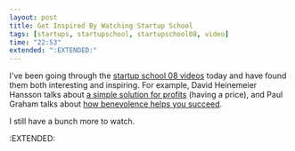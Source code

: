 ```yaml
---
layout: post
title: Get Inspired By Watching Startup School
tags: [startups, startupschool, startupschool08, video]
time: "22:53"
extended: ":EXTENDED:"
---
```


I've been going through the <a href="http://omnisio.com/startupschool08">startup school 08 videos</a> today and have found them both interesting and inspiring.  For example, David Heinemeier Hansson talks about <a href="http://omnisio.com/startupschool08/david-heinemeier-hansson-at-startup-school-08">a simple solution for profits</a> (having a price), and Paul Graham talks about <a href="http://omnisio.com/startupschool08/paul-graham-at-startup-school-08">how benevolence helps you succeed</a>.

I still have a bunch more to watch.

:EXTENDED:


